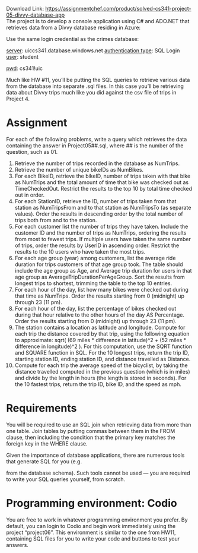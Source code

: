 Download Link: https://assignmentchef.com/product/solved-cs341-project-05-divvy-database-app
<br>
The project is to develop a console application using C# and ADO.NET that retrieves data from a Divvy database residing in Azure:

Use the same login credential as the crimes database:

<u>server</u>: uiccs341.database.windows.net <u>authentication type</u>: SQL Login <u>user</u>: student

<u>pwd</u>: cs341!uic

Much like HW #11, you’ll be putting the SQL queries to retrieve various data from the database into separate .sql files.  In this case you’ll be retrieving data about Divvy trips much like you did against the csv file of trips in Project 4.

<h1>Assignment</h1>

For each of the following problems, write a query which retrieves the data containing the answer in Project05##.sql, where ## is the number of the question, such as 01.

<ol>

 <li>Retrieve the number of trips recorded in the database as NumTrips.</li>

 <li>Retrieve the number of unique bikeIDs as NumBikes.</li>

 <li>For each BikeID, retrieve the bikeID, number of trips taken with that bike as NumTrips and the total amount of time that bike was checked out as TimeCheckedOut. Restrict the results to the top 10 by total time checked out in order.</li>

 <li>For each StationID, retrieve the ID, number of trips taken from that station as NumTripsFrom and to that station as NumTripsTo (as separate values). Order the results in descending order by the total number of trips both from and to the station.</li>

 <li>For each customer list the number of trips they have taken. Include the customer ID and the number of trips as NumTrips, ordering the results from most to fewest trips.   If multiple users have taken the same number of trips, order the results by UserID in ascending order. Restrict the results to the 10 users who have taken the most trips.</li>

 <li>For each age group (year) among customers, list the average ride duration for trips customers of that age group took. The table should include the age group as Age, and Average trip duration for users in that age group as AverageTripDurationPerAgeGroup.  Sort the results from longest trips to shortest, trimming the table to the top 10 entries.</li>

 <li>For each hour of the day, list how many bikes were checked out during that time as NumTrips. Order the results starting from 0 (midnight) up through 23 (11 pm).</li>

 <li>For each hour of the day, list the percentage of bikes checked out during that hour relative to the other hours of the day AS Percentage. Order the results starting from 0 (midnight) up through 23 (11 pm).</li>

 <li>The station contains a location as latitude and longitude. Compute for each trip the distance covered by that trip, using the following equation to approximate: sqrt( (69 miles * difference in latitude)^2 + (52 miles * difference in longitude)^2 ).  For this computation, use the SQRT function and SQUARE function in SQL.  For the 10 longest trips, return the trip ID, starting station ID, ending station ID, and distance travelled as Distance.</li>

 <li>Compute for each trip the average speed of the bicyclist, by taking the distance travelled computed in the previous question (which is in miles) and divide by the length in hours (the length is stored in seconds). For the 10 fastest trips, return the trip ID, bike ID, and the speed as mph.</li>

</ol>

<h1>Requirements</h1>

You will be required to use an SQL join when retrieving data from more than one table.  Join tables by putting commas between them in the FROM clause, then including the condition that the primary key matches the foreign key in the WHERE clause.

Given the importance of database applications, there are numerous tools that generate SQL for you (e.g.

from the database schema).  Such tools cannot be used — you are required to write your SQL queries yourself, from scratch.

<h1>Programming environment:  Codio</h1>

You are free to work in whatever programming environment you prefer.  By default, you can login to Codio and begin work immediately using the project “project06”.  This environment is similar to the one from HW11, containing SQL files for you to write your code and buttons to test your answers.


